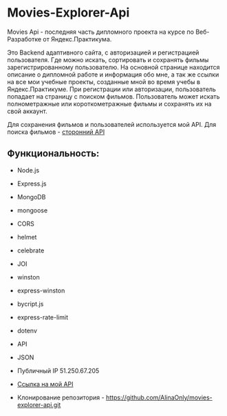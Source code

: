 # Movies-Explorer-Api

Movies Api -  последняя часть дипломного проекта на курсе по Веб-Разработке от Яндекс.Практикума.

Это Backend адаптивного сайта, с авторизацией и регистрацией пользователя. Где можно искать, сортировать и сохранять фильмы зарегистрированному пользователю.
На основной странице находится описание о дипломной работе и информация обо мне, а так же ссылки на все мои учебные проекты, созданные мной во время учебы в Яндекс.Практикуме. При регистрации или авторизации, пользователь попадает на страницу с поиском фильмов. Пользователь может искать полнометражные или короткометражные фильмы и сохранять их на свой аккаунт. 

Для сохранения фильмов и пользователей используется мой API. 
Для поиска фильмов - [сторонний API](https://api.nomoreparties.co/beatfilm-movies)

## Функциональность: 
* Node.js
* Express.js
* MongoDB
* mongoose
* CORS
* helmet 
* celebrate
* JOI
* winston 
* express-winston 
* bycript.js 
* express-rate-limit
* dotenv
* API
* JSON

* Публичный IP 51.250.67.205
* [Ссылка на мой API](https://api.trenikovamovies.nomoredomains.icu)
* Клонирование репозитория - https://github.com/AlinaOnly/movies-explorer-api.git
